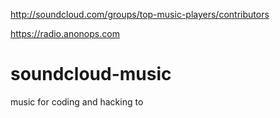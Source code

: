 
http://soundcloud.com/groups/top-music-players/contributors

https://radio.anonops.com


soundcloud-music
================

music for coding and hacking to   
   
